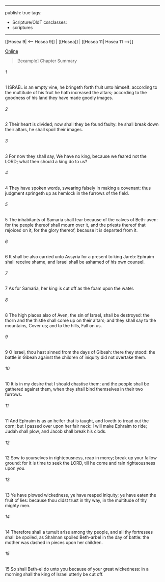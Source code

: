 

---
publish: true
tags:
  - Scripture/OldT
cssclasses:
  - scriptures
---
[[Hosea 9| <-- Hosea 9]] | [[Hosea]] | [[Hosea 11| Hosea 11 -->]]

[Online](https://churchofjesuschrist.org/study/scriptures/ot/hosea/10?lang=eng)

>[!example] Chapter Summary
>
###### 1
1 ISRAEL is an empty vine, he bringeth forth fruit unto himself: according to the multitude of his fruit he hath increased the altars; according to the goodness of his land they have made goodly images.
###### 2
2 Their heart is divided; now shall they be found faulty: he shall break down their altars, he shall spoil their images.
###### 3
3 For now they shall say, We have no king, because we feared not the LORD; what then should a king do to us?
###### 4
4 They have spoken words, swearing falsely in making a covenant: thus judgment springeth up as hemlock in the furrows of the field.
###### 5
5 The inhabitants of Samaria shall fear because of the calves of Beth-aven: for the people thereof shall mourn over it, and the priests thereof that rejoiced on it, for the glory thereof, because it is departed from it.
###### 6
6 It shall be also carried unto Assyria for a present to king Jareb: Ephraim shall receive shame, and Israel shall be ashamed of his own counsel.
###### 7
7 As for Samaria, her king is cut off as the foam upon the water.
###### 8
8 The high places also of Aven, the sin of Israel, shall be destroyed: the thorn and the thistle shall come up on their altars; and they shall say to the mountains, Cover us; and to the hills, Fall on us.
###### 9
9 O Israel, thou hast sinned from the days of Gibeah: there they stood: the battle in Gibeah against the children of iniquity did not overtake them.
###### 10
10 It is in my desire that I should chastise them; and the people shall be gathered against them, when they shall bind themselves in their two furrows.
###### 11
11 And Ephraim is as an heifer that is taught, and loveth to tread out the corn; but I passed over upon her fair neck: I will make Ephraim to ride; Judah shall plow, and Jacob shall break his clods.
###### 12
12 Sow to yourselves in righteousness, reap in mercy; break up your fallow ground: for it is time to seek the LORD, till he come and rain righteousness upon you.
###### 13
13 Ye have plowed wickedness, ye have reaped iniquity; ye have eaten the fruit of lies: because thou didst trust in thy way, in the multitude of thy mighty men.
###### 14
14 Therefore shall a tumult arise among thy people, and all thy fortresses shall be spoiled, as Shalman spoiled Beth-arbel in the day of battle: the mother was dashed in pieces upon her children.
###### 15
15 So shall Beth-el do unto you because of your great wickedness: in a morning shall the king of Israel utterly be cut off.



